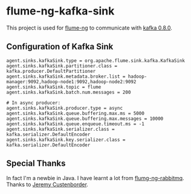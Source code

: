 flume-ng-kafka-sink
================

This project is used for [flume-ng](https://github.com/apache/flume) to communicate with [kafka 0.8.0](http://kafka.apache.org/08/quickstart.html).

Configuration of Kafka Sink
----------

    agent.sinks.kafkaSink.type = org.apache.flume.sink.kafka.KafkaSink
    agent.sinks.kafkaSink.partitioner.class = kafka.producer.DefaultPartitioner
    agent.sinks.kafkaSink.metadata.broker.list = hadoop-manager:9092,hadoop-node1:9092,hadoop-node2:9092
    agent.sinks.kafkaSink.topic = flume
    agent.sinks.kafkaSink.batch.num.messages = 200
    
    # In async producer:
    agent.sinks.kafkaSink.producer.type = async
    agent.sinks.kafkaSink.queue.buffering.max.ms = 5000
    agent.sinks.kafkaSink.queue.buffering.max.messages = 10000
    agent.sinks.kafkaSink.queue.enqueue.timeout.ms = -1
    agent.sinks.kafkaSink.serializer.class = kafka.serializer.DefaultEncoder
    agent.sinks.kafkaSink.key.serializer.class = kafka.serializer.DefaultEncoder

Special Thanks
---------

In fact I'm a newbie in Java. I have learnt a lot from [flumg-ng-rabbitmq](https://github.com/jcustenborder/flume-ng-rabbitmq). Thanks to [Jeremy Custenborder](https://github.com/jcustenborder).

